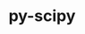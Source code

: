 ---
title: "py-scipy"
layout: cache
categories: [package, develop-2024-11-03]
meta: {"versions": ["1.13.1", "1.14.1"], "compilers": ["apple-clang@=15.0.0", "gcc@=11.1.0", "gcc@=11.4.0", "gcc@=12.3.0", "gcc@=13.2.0", "gcc@=9.4.0", "oneapi@=2024.2.1"], "oss": ["ubuntu20.04", "ubuntu22.04", "ubuntu24.04", "ventura"], "platforms": ["darwin", "linux"], "targets": ["aarch64", "neoverse_v1", "neoverse_v2", "ppc64le", "x86_64_v3"], "stacks": ["data-vis-sdk", "e4s", "e4s-neoverse-v2", "e4s-neoverse_v1", "e4s-oneapi", "e4s-power", "ml-darwin-aarch64-mps", "ml-linux-aarch64-cpu", "ml-linux-aarch64-cuda", "ml-linux-x86_64-cpu", "ml-linux-x86_64-cuda", "ml-linux-x86_64-rocm", "root", "tutorial"], "num_specs": 38, "num_specs_by_stack": {"ml-darwin-aarch64-mps": 4, "root": 38, "e4s-power": 4, "data-vis-sdk": 1, "e4s-neoverse_v1": 4, "e4s-neoverse-v2": 3, "e4s": 5, "tutorial": 1, "e4s-oneapi": 4, "ml-linux-aarch64-cuda": 6, "ml-linux-aarch64-cpu": 6, "ml-linux-x86_64-cpu": 6, "ml-linux-x86_64-cuda": 6, "ml-linux-x86_64-rocm": 3}}
spec_details: [{"hash": "534swqsiygfmfditidw4ikoo25cuzkfp", "compiler": "apple-clang@=15.0.0", "versions": ["1.14.1"], "os": "ventura", "platform": "darwin", "target": "aarch64", "variants": ["build_system=python_pip"], "stacks": ["ml-darwin-aarch64-mps", "root"], "size": "-", "tarball": "https://binaries.spack.io/develop-2024-11-03/build_cache/darwin-ventura-aarch64/apple-clang-15.0.0/py-scipy-1.14.1/darwin-ventura-aarch64-apple-clang-15.0.0-py-scipy-1.14.1-534swqsiygfmfditidw4ikoo25cuzkfp.spack"}, {"hash": "t5fbzi65ve7gkhbtzoyiuyor566djyiw", "compiler": "apple-clang@=15.0.0", "versions": ["1.14.1"], "os": "ventura", "platform": "darwin", "target": "aarch64", "variants": ["build_system=python_pip"], "stacks": ["ml-darwin-aarch64-mps", "root"], "size": "-", "tarball": "https://binaries.spack.io/develop-2024-11-03/build_cache/darwin-ventura-aarch64/apple-clang-15.0.0/py-scipy-1.14.1/darwin-ventura-aarch64-apple-clang-15.0.0-py-scipy-1.14.1-t5fbzi65ve7gkhbtzoyiuyor566djyiw.spack"}, {"hash": "raed3t2kr3flljyyqp7cwhizuij7ir5d", "compiler": "apple-clang@=15.0.0", "versions": ["1.14.1"], "os": "ventura", "platform": "darwin", "target": "aarch64", "variants": ["build_system=python_pip"], "stacks": ["ml-darwin-aarch64-mps", "root"], "size": "-", "tarball": "https://binaries.spack.io/develop-2024-11-03/build_cache/darwin-ventura-aarch64/apple-clang-15.0.0/py-scipy-1.14.1/darwin-ventura-aarch64-apple-clang-15.0.0-py-scipy-1.14.1-raed3t2kr3flljyyqp7cwhizuij7ir5d.spack"}, {"hash": "ypy5hthh5vw6b7gszn76nh2cnmk4vxkm", "compiler": "apple-clang@=15.0.0", "versions": ["1.14.1"], "os": "ventura", "platform": "darwin", "target": "aarch64", "variants": ["build_system=python_pip"], "stacks": ["ml-darwin-aarch64-mps", "root"], "size": "-", "tarball": "https://binaries.spack.io/develop-2024-11-03/build_cache/darwin-ventura-aarch64/apple-clang-15.0.0/py-scipy-1.14.1/darwin-ventura-aarch64-apple-clang-15.0.0-py-scipy-1.14.1-ypy5hthh5vw6b7gszn76nh2cnmk4vxkm.spack"}, {"hash": "hjtk6hwb6xtp5oyzugbaad4li5jkxrvx", "compiler": "gcc@=9.4.0", "versions": ["1.14.1"], "os": "ubuntu20.04", "platform": "linux", "target": "ppc64le", "variants": ["build_system=python_pip"], "stacks": ["e4s-power", "root"], "size": "-", "tarball": "https://binaries.spack.io/develop-2024-11-03/build_cache/linux-ubuntu20.04-ppc64le/gcc-9.4.0/py-scipy-1.14.1/linux-ubuntu20.04-ppc64le-gcc-9.4.0-py-scipy-1.14.1-hjtk6hwb6xtp5oyzugbaad4li5jkxrvx.spack"}, {"hash": "y3bfvxebj52qyw5hbiwtumopg264rqx3", "compiler": "gcc@=9.4.0", "versions": ["1.14.1"], "os": "ubuntu20.04", "platform": "linux", "target": "ppc64le", "variants": ["build_system=python_pip"], "stacks": ["e4s-power", "root"], "size": "-", "tarball": "https://binaries.spack.io/develop-2024-11-03/build_cache/linux-ubuntu20.04-ppc64le/gcc-9.4.0/py-scipy-1.14.1/linux-ubuntu20.04-ppc64le-gcc-9.4.0-py-scipy-1.14.1-y3bfvxebj52qyw5hbiwtumopg264rqx3.spack"}, {"hash": "pfahofqapqq2kp5fysekbwpzi7s7lk2v", "compiler": "gcc@=9.4.0", "versions": ["1.14.1"], "os": "ubuntu20.04", "platform": "linux", "target": "ppc64le", "variants": ["build_system=python_pip"], "stacks": ["e4s-power", "root"], "size": "-", "tarball": "https://binaries.spack.io/develop-2024-11-03/build_cache/linux-ubuntu20.04-ppc64le/gcc-9.4.0/py-scipy-1.14.1/linux-ubuntu20.04-ppc64le-gcc-9.4.0-py-scipy-1.14.1-pfahofqapqq2kp5fysekbwpzi7s7lk2v.spack"}, {"hash": "cmzft6x7mf3mhhfcogzisjbvlp3uhq64", "compiler": "gcc@=9.4.0", "versions": ["1.14.1"], "os": "ubuntu20.04", "platform": "linux", "target": "ppc64le", "variants": ["build_system=python_pip"], "stacks": ["e4s-power", "root"], "size": "-", "tarball": "https://binaries.spack.io/develop-2024-11-03/build_cache/linux-ubuntu20.04-ppc64le/gcc-9.4.0/py-scipy-1.14.1/linux-ubuntu20.04-ppc64le-gcc-9.4.0-py-scipy-1.14.1-cmzft6x7mf3mhhfcogzisjbvlp3uhq64.spack"}, {"hash": "kxfgxmblqls5355z7xpldexarxo2xksf", "compiler": "gcc@=11.1.0", "versions": ["1.14.1"], "os": "ubuntu20.04", "platform": "linux", "target": "x86_64_v3", "variants": ["build_system=python_pip"], "stacks": ["data-vis-sdk", "root"], "size": "-", "tarball": "https://binaries.spack.io/develop-2024-11-03/build_cache/linux-ubuntu20.04-x86_64_v3/gcc-11.1.0/py-scipy-1.14.1/linux-ubuntu20.04-x86_64_v3-gcc-11.1.0-py-scipy-1.14.1-kxfgxmblqls5355z7xpldexarxo2xksf.spack"}, {"hash": "yxy6p6uoedb7rch3au5yndwxgv7yfj67", "compiler": "gcc@=11.4.0", "versions": ["1.14.1"], "os": "ubuntu22.04", "platform": "linux", "target": "neoverse_v1", "variants": ["build_system=python_pip"], "stacks": ["e4s-neoverse_v1", "root"], "size": "-", "tarball": "https://binaries.spack.io/develop-2024-11-03/build_cache/linux-ubuntu22.04-neoverse_v1/gcc-11.4.0/py-scipy-1.14.1/linux-ubuntu22.04-neoverse_v1-gcc-11.4.0-py-scipy-1.14.1-yxy6p6uoedb7rch3au5yndwxgv7yfj67.spack"}, {"hash": "fziksgbmvbz73ipopqjs4aqvaaqpwr4d", "compiler": "gcc@=11.4.0", "versions": ["1.14.1"], "os": "ubuntu22.04", "platform": "linux", "target": "neoverse_v1", "variants": ["build_system=python_pip"], "stacks": ["e4s-neoverse_v1", "root"], "size": "-", "tarball": "https://binaries.spack.io/develop-2024-11-03/build_cache/linux-ubuntu22.04-neoverse_v1/gcc-11.4.0/py-scipy-1.14.1/linux-ubuntu22.04-neoverse_v1-gcc-11.4.0-py-scipy-1.14.1-fziksgbmvbz73ipopqjs4aqvaaqpwr4d.spack"}, {"hash": "xeerccm5fqfwzntofn7wzjrk42p6pgqg", "compiler": "gcc@=11.4.0", "versions": ["1.14.1"], "os": "ubuntu22.04", "platform": "linux", "target": "neoverse_v1", "variants": ["build_system=python_pip"], "stacks": ["e4s-neoverse_v1", "root"], "size": "-", "tarball": "https://binaries.spack.io/develop-2024-11-03/build_cache/linux-ubuntu22.04-neoverse_v1/gcc-11.4.0/py-scipy-1.14.1/linux-ubuntu22.04-neoverse_v1-gcc-11.4.0-py-scipy-1.14.1-xeerccm5fqfwzntofn7wzjrk42p6pgqg.spack"}, {"hash": "buupeq4zpo5d3bl6yyq5yre656bek65t", "compiler": "gcc@=11.4.0", "versions": ["1.14.1"], "os": "ubuntu22.04", "platform": "linux", "target": "neoverse_v1", "variants": ["build_system=python_pip"], "stacks": ["e4s-neoverse_v1", "root"], "size": "-", "tarball": "https://binaries.spack.io/develop-2024-11-03/build_cache/linux-ubuntu22.04-neoverse_v1/gcc-11.4.0/py-scipy-1.14.1/linux-ubuntu22.04-neoverse_v1-gcc-11.4.0-py-scipy-1.14.1-buupeq4zpo5d3bl6yyq5yre656bek65t.spack"}, {"hash": "4jlr7mnnjfoizfntrsjb55gk4ggtauvf", "compiler": "gcc@=11.4.0", "versions": ["1.14.1"], "os": "ubuntu22.04", "platform": "linux", "target": "neoverse_v2", "variants": ["build_system=python_pip"], "stacks": ["e4s-neoverse-v2", "root"], "size": "-", "tarball": "https://binaries.spack.io/develop-2024-11-03/build_cache/linux-ubuntu22.04-neoverse_v2/gcc-11.4.0/py-scipy-1.14.1/linux-ubuntu22.04-neoverse_v2-gcc-11.4.0-py-scipy-1.14.1-4jlr7mnnjfoizfntrsjb55gk4ggtauvf.spack"}, {"hash": "pip3w5iojww57blhqqjpfe7mhtuotejs", "compiler": "gcc@=11.4.0", "versions": ["1.14.1"], "os": "ubuntu22.04", "platform": "linux", "target": "neoverse_v2", "variants": ["build_system=python_pip"], "stacks": ["e4s-neoverse-v2", "root"], "size": "-", "tarball": "https://binaries.spack.io/develop-2024-11-03/build_cache/linux-ubuntu22.04-neoverse_v2/gcc-11.4.0/py-scipy-1.14.1/linux-ubuntu22.04-neoverse_v2-gcc-11.4.0-py-scipy-1.14.1-pip3w5iojww57blhqqjpfe7mhtuotejs.spack"}, {"hash": "bq274iezd32pgofthtnrujj6txglsvw4", "compiler": "gcc@=11.4.0", "versions": ["1.14.1"], "os": "ubuntu22.04", "platform": "linux", "target": "neoverse_v2", "variants": ["build_system=python_pip"], "stacks": ["e4s-neoverse-v2", "root"], "size": "-", "tarball": "https://binaries.spack.io/develop-2024-11-03/build_cache/linux-ubuntu22.04-neoverse_v2/gcc-11.4.0/py-scipy-1.14.1/linux-ubuntu22.04-neoverse_v2-gcc-11.4.0-py-scipy-1.14.1-bq274iezd32pgofthtnrujj6txglsvw4.spack"}, {"hash": "gzeljt4c4muoxtigvrompnpbp5giserm", "compiler": "gcc@=11.4.0", "versions": ["1.14.1"], "os": "ubuntu22.04", "platform": "linux", "target": "x86_64_v3", "variants": ["build_system=python_pip"], "stacks": ["e4s", "root"], "size": "-", "tarball": "https://binaries.spack.io/develop-2024-11-03/build_cache/linux-ubuntu22.04-x86_64_v3/gcc-11.4.0/py-scipy-1.14.1/linux-ubuntu22.04-x86_64_v3-gcc-11.4.0-py-scipy-1.14.1-gzeljt4c4muoxtigvrompnpbp5giserm.spack"}, {"hash": "4ucknihlm62ljix4aq5fd4aql2r2nqhx", "compiler": "gcc@=11.4.0", "versions": ["1.14.1"], "os": "ubuntu22.04", "platform": "linux", "target": "x86_64_v3", "variants": ["build_system=python_pip"], "stacks": ["e4s", "root"], "size": "-", "tarball": "https://binaries.spack.io/develop-2024-11-03/build_cache/linux-ubuntu22.04-x86_64_v3/gcc-11.4.0/py-scipy-1.14.1/linux-ubuntu22.04-x86_64_v3-gcc-11.4.0-py-scipy-1.14.1-4ucknihlm62ljix4aq5fd4aql2r2nqhx.spack"}, {"hash": "q43ssyd6mg3kd2tknvm4jqdsuslufv42", "compiler": "gcc@=11.4.0", "versions": ["1.13.1"], "os": "ubuntu22.04", "platform": "linux", "target": "x86_64_v3", "variants": ["build_system=python_pip"], "stacks": ["e4s", "root"], "size": "-", "tarball": "https://binaries.spack.io/develop-2024-11-03/build_cache/linux-ubuntu22.04-x86_64_v3/gcc-11.4.0/py-scipy-1.13.1/linux-ubuntu22.04-x86_64_v3-gcc-11.4.0-py-scipy-1.13.1-q43ssyd6mg3kd2tknvm4jqdsuslufv42.spack"}, {"hash": "fv75cw2sbxmwxv77iomth6b2r2wd7oo3", "compiler": "gcc@=11.4.0", "versions": ["1.14.1"], "os": "ubuntu22.04", "platform": "linux", "target": "x86_64_v3", "variants": ["build_system=python_pip"], "stacks": ["e4s", "root"], "size": "-", "tarball": "https://binaries.spack.io/develop-2024-11-03/build_cache/linux-ubuntu22.04-x86_64_v3/gcc-11.4.0/py-scipy-1.14.1/linux-ubuntu22.04-x86_64_v3-gcc-11.4.0-py-scipy-1.14.1-fv75cw2sbxmwxv77iomth6b2r2wd7oo3.spack"}, {"hash": "3r4frnhehujw2zw2g73duaaazcwteqti", "compiler": "gcc@=11.4.0", "versions": ["1.14.1"], "os": "ubuntu22.04", "platform": "linux", "target": "x86_64_v3", "variants": ["build_system=python_pip"], "stacks": ["e4s", "root"], "size": "-", "tarball": "https://binaries.spack.io/develop-2024-11-03/build_cache/linux-ubuntu22.04-x86_64_v3/gcc-11.4.0/py-scipy-1.14.1/linux-ubuntu22.04-x86_64_v3-gcc-11.4.0-py-scipy-1.14.1-3r4frnhehujw2zw2g73duaaazcwteqti.spack"}, {"hash": "htg6ykzs7qgx7nvmhyknoxpd2vuvdkkg", "compiler": "gcc@=12.3.0", "versions": ["1.14.1"], "os": "ubuntu22.04", "platform": "linux", "target": "x86_64_v3", "variants": ["build_system=python_pip"], "stacks": ["tutorial", "root"], "size": "-", "tarball": "https://binaries.spack.io/develop-2024-11-03/build_cache/linux-ubuntu22.04-x86_64_v3/gcc-12.3.0/py-scipy-1.14.1/linux-ubuntu22.04-x86_64_v3-gcc-12.3.0-py-scipy-1.14.1-htg6ykzs7qgx7nvmhyknoxpd2vuvdkkg.spack"}, {"hash": "2nrcm426mbdwxvsmexavcmhdtpcuyyba", "compiler": "oneapi@=2024.2.1", "versions": ["1.14.1"], "os": "ubuntu22.04", "platform": "linux", "target": "x86_64_v3", "variants": ["build_system=python_pip"], "stacks": ["e4s-oneapi", "root"], "size": "-", "tarball": "https://binaries.spack.io/develop-2024-11-03/build_cache/linux-ubuntu22.04-x86_64_v3/oneapi-2024.2.1/py-scipy-1.14.1/linux-ubuntu22.04-x86_64_v3-oneapi-2024.2.1-py-scipy-1.14.1-2nrcm426mbdwxvsmexavcmhdtpcuyyba.spack"}, {"hash": "m23ly2gg62tsrto7zahnaahblpiz3dee", "compiler": "oneapi@=2024.2.1", "versions": ["1.14.1"], "os": "ubuntu22.04", "platform": "linux", "target": "x86_64_v3", "variants": ["build_system=python_pip"], "stacks": ["e4s-oneapi", "root"], "size": "-", "tarball": "https://binaries.spack.io/develop-2024-11-03/build_cache/linux-ubuntu22.04-x86_64_v3/oneapi-2024.2.1/py-scipy-1.14.1/linux-ubuntu22.04-x86_64_v3-oneapi-2024.2.1-py-scipy-1.14.1-m23ly2gg62tsrto7zahnaahblpiz3dee.spack"}, {"hash": "ocwggawkxvuin6mi4bedxn2twkmaksf6", "compiler": "oneapi@=2024.2.1", "versions": ["1.14.1"], "os": "ubuntu22.04", "platform": "linux", "target": "x86_64_v3", "variants": ["build_system=python_pip"], "stacks": ["e4s-oneapi", "root"], "size": "-", "tarball": "https://binaries.spack.io/develop-2024-11-03/build_cache/linux-ubuntu22.04-x86_64_v3/oneapi-2024.2.1/py-scipy-1.14.1/linux-ubuntu22.04-x86_64_v3-oneapi-2024.2.1-py-scipy-1.14.1-ocwggawkxvuin6mi4bedxn2twkmaksf6.spack"}, {"hash": "5znmhchf2zoaxhhc4tlh72o5d7ravaj5", "compiler": "oneapi@=2024.2.1", "versions": ["1.14.1"], "os": "ubuntu22.04", "platform": "linux", "target": "x86_64_v3", "variants": ["build_system=python_pip"], "stacks": ["e4s-oneapi", "root"], "size": "-", "tarball": "https://binaries.spack.io/develop-2024-11-03/build_cache/linux-ubuntu22.04-x86_64_v3/oneapi-2024.2.1/py-scipy-1.14.1/linux-ubuntu22.04-x86_64_v3-oneapi-2024.2.1-py-scipy-1.14.1-5znmhchf2zoaxhhc4tlh72o5d7ravaj5.spack"}, {"hash": "5hvd4efpiet2etiz3rc5evx36lh5umdx", "compiler": "gcc@=13.2.0", "versions": ["1.14.1"], "os": "ubuntu24.04", "platform": "linux", "target": "aarch64", "variants": ["build_system=python_pip"], "stacks": ["ml-linux-aarch64-cuda", "root", "ml-linux-aarch64-cpu"], "size": "-", "tarball": "https://binaries.spack.io/develop-2024-11-03/build_cache/linux-ubuntu24.04-aarch64/gcc-13.2.0/py-scipy-1.14.1/linux-ubuntu24.04-aarch64-gcc-13.2.0-py-scipy-1.14.1-5hvd4efpiet2etiz3rc5evx36lh5umdx.spack"}, {"hash": "hg7t3fhwkemgaohs3vh76hqjenglde67", "compiler": "gcc@=13.2.0", "versions": ["1.14.1"], "os": "ubuntu24.04", "platform": "linux", "target": "aarch64", "variants": ["build_system=python_pip"], "stacks": ["ml-linux-aarch64-cuda", "root", "ml-linux-aarch64-cpu"], "size": "-", "tarball": "https://binaries.spack.io/develop-2024-11-03/build_cache/linux-ubuntu24.04-aarch64/gcc-13.2.0/py-scipy-1.14.1/linux-ubuntu24.04-aarch64-gcc-13.2.0-py-scipy-1.14.1-hg7t3fhwkemgaohs3vh76hqjenglde67.spack"}, {"hash": "q677qc5pyydffoif2aakts2pleyei7d3", "compiler": "gcc@=13.2.0", "versions": ["1.14.1"], "os": "ubuntu24.04", "platform": "linux", "target": "aarch64", "variants": ["build_system=python_pip"], "stacks": ["ml-linux-aarch64-cuda", "root", "ml-linux-aarch64-cpu"], "size": "-", "tarball": "https://binaries.spack.io/develop-2024-11-03/build_cache/linux-ubuntu24.04-aarch64/gcc-13.2.0/py-scipy-1.14.1/linux-ubuntu24.04-aarch64-gcc-13.2.0-py-scipy-1.14.1-q677qc5pyydffoif2aakts2pleyei7d3.spack"}, {"hash": "unm5hwmjjpjc7l5kjrewgfikxfedfyn5", "compiler": "gcc@=13.2.0", "versions": ["1.14.1"], "os": "ubuntu24.04", "platform": "linux", "target": "aarch64", "variants": ["build_system=python_pip"], "stacks": ["ml-linux-aarch64-cuda", "root", "ml-linux-aarch64-cpu"], "size": "-", "tarball": "https://binaries.spack.io/develop-2024-11-03/build_cache/linux-ubuntu24.04-aarch64/gcc-13.2.0/py-scipy-1.14.1/linux-ubuntu24.04-aarch64-gcc-13.2.0-py-scipy-1.14.1-unm5hwmjjpjc7l5kjrewgfikxfedfyn5.spack"}, {"hash": "lkklz2eo2k4bv67vlqp7wkv5bz3fqbfh", "compiler": "gcc@=13.2.0", "versions": ["1.14.1"], "os": "ubuntu24.04", "platform": "linux", "target": "aarch64", "variants": ["build_system=python_pip"], "stacks": ["ml-linux-aarch64-cuda", "root", "ml-linux-aarch64-cpu"], "size": "-", "tarball": "https://binaries.spack.io/develop-2024-11-03/build_cache/linux-ubuntu24.04-aarch64/gcc-13.2.0/py-scipy-1.14.1/linux-ubuntu24.04-aarch64-gcc-13.2.0-py-scipy-1.14.1-lkklz2eo2k4bv67vlqp7wkv5bz3fqbfh.spack"}, {"hash": "scanrxr2annrc5lu6qn77ww6okymowml", "compiler": "gcc@=13.2.0", "versions": ["1.14.1"], "os": "ubuntu24.04", "platform": "linux", "target": "aarch64", "variants": ["build_system=python_pip"], "stacks": ["ml-linux-aarch64-cuda", "root", "ml-linux-aarch64-cpu"], "size": "-", "tarball": "https://binaries.spack.io/develop-2024-11-03/build_cache/linux-ubuntu24.04-aarch64/gcc-13.2.0/py-scipy-1.14.1/linux-ubuntu24.04-aarch64-gcc-13.2.0-py-scipy-1.14.1-scanrxr2annrc5lu6qn77ww6okymowml.spack"}, {"hash": "6upvg3furk6pdptipidrei3zpl6gtg3i", "compiler": "gcc@=13.2.0", "versions": ["1.14.1"], "os": "ubuntu24.04", "platform": "linux", "target": "x86_64_v3", "variants": ["build_system=python_pip"], "stacks": ["ml-linux-x86_64-cpu", "ml-linux-x86_64-cuda", "root"], "size": "-", "tarball": "https://binaries.spack.io/develop-2024-11-03/build_cache/linux-ubuntu24.04-x86_64_v3/gcc-13.2.0/py-scipy-1.14.1/linux-ubuntu24.04-x86_64_v3-gcc-13.2.0-py-scipy-1.14.1-6upvg3furk6pdptipidrei3zpl6gtg3i.spack"}, {"hash": "sia27jmptcnhbz7h6pv6lxszkp76pwhg", "compiler": "gcc@=13.2.0", "versions": ["1.14.1"], "os": "ubuntu24.04", "platform": "linux", "target": "x86_64_v3", "variants": ["build_system=python_pip"], "stacks": ["ml-linux-x86_64-cpu", "ml-linux-x86_64-cuda", "root"], "size": "-", "tarball": "https://binaries.spack.io/develop-2024-11-03/build_cache/linux-ubuntu24.04-x86_64_v3/gcc-13.2.0/py-scipy-1.14.1/linux-ubuntu24.04-x86_64_v3-gcc-13.2.0-py-scipy-1.14.1-sia27jmptcnhbz7h6pv6lxszkp76pwhg.spack"}, {"hash": "qvytkpseot7fxmrrd3tv5nqpthkmqb4q", "compiler": "gcc@=13.2.0", "versions": ["1.14.1"], "os": "ubuntu24.04", "platform": "linux", "target": "x86_64_v3", "variants": ["build_system=python_pip"], "stacks": ["ml-linux-x86_64-cpu", "ml-linux-x86_64-cuda", "root"], "size": "-", "tarball": "https://binaries.spack.io/develop-2024-11-03/build_cache/linux-ubuntu24.04-x86_64_v3/gcc-13.2.0/py-scipy-1.14.1/linux-ubuntu24.04-x86_64_v3-gcc-13.2.0-py-scipy-1.14.1-qvytkpseot7fxmrrd3tv5nqpthkmqb4q.spack"}, {"hash": "kp5cplmarquxyqvmpn4wnfhze7my26qi", "compiler": "gcc@=13.2.0", "versions": ["1.14.1"], "os": "ubuntu24.04", "platform": "linux", "target": "x86_64_v3", "variants": ["build_system=python_pip"], "stacks": ["ml-linux-x86_64-cpu", "ml-linux-x86_64-cuda", "ml-linux-x86_64-rocm", "root"], "size": "-", "tarball": "https://binaries.spack.io/develop-2024-11-03/build_cache/linux-ubuntu24.04-x86_64_v3/gcc-13.2.0/py-scipy-1.14.1/linux-ubuntu24.04-x86_64_v3-gcc-13.2.0-py-scipy-1.14.1-kp5cplmarquxyqvmpn4wnfhze7my26qi.spack"}, {"hash": "jrae6f3y5wxkhgno2oopggnishbrkrtm", "compiler": "gcc@=13.2.0", "versions": ["1.14.1"], "os": "ubuntu24.04", "platform": "linux", "target": "x86_64_v3", "variants": ["build_system=python_pip"], "stacks": ["ml-linux-x86_64-cpu", "ml-linux-x86_64-cuda", "ml-linux-x86_64-rocm", "root"], "size": "-", "tarball": "https://binaries.spack.io/develop-2024-11-03/build_cache/linux-ubuntu24.04-x86_64_v3/gcc-13.2.0/py-scipy-1.14.1/linux-ubuntu24.04-x86_64_v3-gcc-13.2.0-py-scipy-1.14.1-jrae6f3y5wxkhgno2oopggnishbrkrtm.spack"}, {"hash": "u5sk5k6awdx2ii43zdqfwinq2gy3h3bq", "compiler": "gcc@=13.2.0", "versions": ["1.14.1"], "os": "ubuntu24.04", "platform": "linux", "target": "x86_64_v3", "variants": ["build_system=python_pip"], "stacks": ["ml-linux-x86_64-cpu", "ml-linux-x86_64-cuda", "ml-linux-x86_64-rocm", "root"], "size": "-", "tarball": "https://binaries.spack.io/develop-2024-11-03/build_cache/linux-ubuntu24.04-x86_64_v3/gcc-13.2.0/py-scipy-1.14.1/linux-ubuntu24.04-x86_64_v3-gcc-13.2.0-py-scipy-1.14.1-u5sk5k6awdx2ii43zdqfwinq2gy3h3bq.spack"}]
---